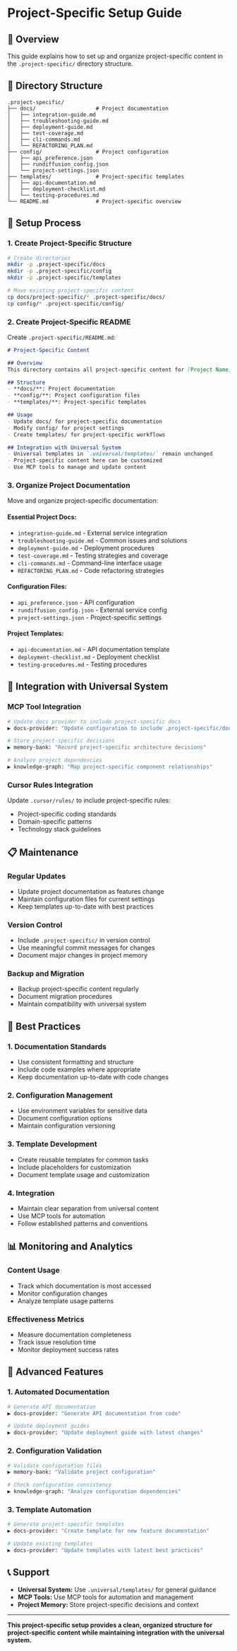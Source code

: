 # Project-Specific Setup Guide

## 🎯 Overview
This guide explains how to set up and organize project-specific content in the `.project-specific/` directory structure.

## 📁 Directory Structure

```
.project-specific/
├── docs/                   # Project documentation
│   ├── integration-guide.md
│   ├── troubleshooting-guide.md
│   ├── deployment-guide.md
│   ├── test-coverage.md
│   ├── cli-commands.md
│   └── REFACTORING_PLAN.md
├── config/                 # Project configuration
│   ├── api_preference.json
│   ├── rundiffusion_config.json
│   └── project-settings.json
├── templates/              # Project-specific templates
│   ├── api-documentation.md
│   ├── deployment-checklist.md
│   └── testing-procedures.md
└── README.md               # Project-specific overview
```

## 🚀 Setup Process

### **1. Create Project-Specific Structure**
```bash
# Create directories
mkdir -p .project-specific/docs
mkdir -p .project-specific/config
mkdir -p .project-specific/templates

# Move existing project-specific content
cp docs/project-specific/* .project-specific/docs/
cp config/* .project-specific/config/
```

### **2. Create Project-Specific README**
Create `.project-specific/README.md`:
```markdown
# Project-Specific Content

## Overview
This directory contains all project-specific content for [Project Name].

## Structure
- **docs/**: Project documentation
- **config/**: Project configuration files
- **templates/**: Project-specific templates

## Usage
- Update docs/ for project-specific documentation
- Modify config/ for project settings
- Create templates/ for project-specific workflows

## Integration with Universal System
- Universal templates in `.universal/templates/` remain unchanged
- Project-specific content here can be customized
- Use MCP tools to manage and update content
```

### **3. Organize Project Documentation**
Move and organize project-specific documentation:

#### **Essential Project Docs:**
- `integration-guide.md` - External service integration
- `troubleshooting-guide.md` - Common issues and solutions
- `deployment-guide.md` - Deployment procedures
- `test-coverage.md` - Testing strategies and coverage
- `cli-commands.md` - Command-line interface usage
- `REFACTORING_PLAN.md` - Code refactoring strategies

#### **Configuration Files:**
- `api_preference.json` - API configuration
- `rundiffusion_config.json` - External service config
- `project-settings.json` - Project-specific settings

#### **Project Templates:**
- `api-documentation.md` - API documentation template
- `deployment-checklist.md` - Deployment checklist
- `testing-procedures.md` - Testing procedures

## 🔧 Integration with Universal System

### **MCP Tool Integration**
```bash
# Update docs provider to include project-specific docs
▶ docs-provider: "Update configuration to include .project-specific/docs"

# Store project-specific decisions
▶ memory-bank: "Record project-specific architecture decisions"

# Analyze project dependencies
▶ knowledge-graph: "Map project-specific component relationships"
```

### **Cursor Rules Integration**
Update `.cursor/rules/` to include project-specific rules:
- Project-specific coding standards
- Domain-specific patterns
- Technology stack guidelines

## 📋 Maintenance

### **Regular Updates**
- Update project documentation as features change
- Maintain configuration files for current settings
- Keep templates up-to-date with best practices

### **Version Control**
- Include `.project-specific/` in version control
- Use meaningful commit messages for changes
- Document major changes in project memory

### **Backup and Migration**
- Backup project-specific content regularly
- Document migration procedures
- Maintain compatibility with universal system

## 🎯 Best Practices

### **1. Documentation Standards**
- Use consistent formatting and structure
- Include code examples where appropriate
- Keep documentation up-to-date with code changes

### **2. Configuration Management**
- Use environment variables for sensitive data
- Document configuration options
- Maintain configuration versioning

### **3. Template Development**
- Create reusable templates for common tasks
- Include placeholders for customization
- Document template usage and customization

### **4. Integration**
- Maintain clear separation from universal content
- Use MCP tools for automation
- Follow established patterns and conventions

## 📊 Monitoring and Analytics

### **Content Usage**
- Track which documentation is most accessed
- Monitor configuration changes
- Analyze template usage patterns

### **Effectiveness Metrics**
- Measure documentation completeness
- Track issue resolution time
- Monitor deployment success rates

## 🚀 Advanced Features

### **1. Automated Documentation**
```bash
# Generate API documentation
▶ docs-provider: "Generate API documentation from code"

# Update deployment guides
▶ docs-provider: "Update deployment guide with latest changes"
```

### **2. Configuration Validation**
```bash
# Validate configuration files
▶ memory-bank: "Validate project configuration"

# Check configuration consistency
▶ knowledge-graph: "Analyze configuration dependencies"
```

### **3. Template Automation**
```bash
# Generate project-specific templates
▶ docs-provider: "Create template for new feature documentation"

# Update existing templates
▶ docs-provider: "Update templates with latest best practices"
```

## 📞 Support

- **Universal System:** Use `.universal/templates/` for general guidance
- **MCP Tools:** Use MCP tools for automation and management
- **Project Memory:** Store project-specific decisions and context

---

**This project-specific setup provides a clean, organized structure for project-specific content while maintaining integration with the universal system.** 
